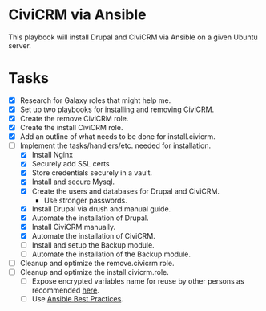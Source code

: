 # CiviCRM via Ansible

This playbook will install Drupal and CiviCRM via Ansible on a given Ubuntu server.

# Tasks
- [X] Research for Galaxy roles that might help me.
- [X] Set up two playbooks for installing and removing CiviCRM.
- [X] Create the remove CiviCRM role.
- [X] Create the install CiviCRM role.
- [X] Add an outline of what needs to be done for install.civicrm.
- [ ] Implement the tasks/handlers/etc. needed for installation.
  - [X] Install Nginx
  - [X] Securely add SSL certs
  - [X] Store credentials securely in a vault.
  - [X] Install and secure Mysql.
  - [X] Create the users and databases for Drupal and CiviCRM.
    - Use stronger passwords.
  - [X] Install Drupal via drush and manual guide.
  - [X] Automate the installation of Drupal.
  - [X] Install CiviCRM manually.
  - [X] Automate the installation of CiviCRM.
  - [ ] Install and setup the Backup module.
  - [ ] Automate the installation of the Backup module.
- [ ] Cleanup and optimize the remove.civicrm role.
- [ ] Cleanup and optimize the install.civicrm.role.
  - [ ] Expose encrypted variables name for reuse by other persons as recommended [here](http://docs.ansible.com/ansible/playbooks_best_practices.html#variables-and-vaults).
  - [ ] Use [Ansible Best Practices](http://docs.ansible.com/ansible/playbooks_best_practices.html).

